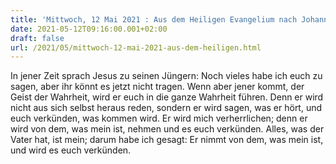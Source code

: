 ```yaml
---
title: 'Mittwoch, 12 Mai 2021 : Aus dem Heiligen Evangelium nach Johannes - Joh 16,12-15.'
date: 2021-05-12T09:16:00.001+02:00
draft: false
url: /2021/05/mittwoch-12-mai-2021-aus-dem-heiligen.html
---
```


In jener Zeit sprach Jesus zu seinen Jüngern: Noch vieles habe ich euch zu sagen, aber ihr könnt es jetzt nicht tragen. Wenn aber jener kommt, der Geist der Wahrheit, wird er euch in die ganze Wahrheit führen. Denn er wird nicht aus sich selbst heraus reden, sondern er wird sagen, was er hört, und euch verkünden, was kommen wird. Er wird mich verherrlichen; denn er wird von dem, was mein ist, nehmen und es euch verkünden. Alles, was der Vater hat, ist mein; darum habe ich gesagt: Er nimmt von dem, was mein ist, und wird es euch verkünden.